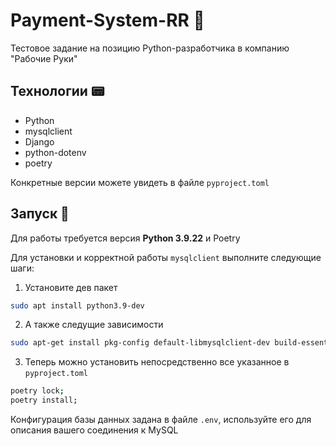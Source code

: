 # Payment-System-RR :raised_hands:
Тестовое задание на позицию Python-разработчика в компанию "Рабочие Руки"
## Технологии :pager:
- Python 
- mysqlclient
- Django 
- python-dotenv
- poetry 

Конкретные версии можете увидеть в файле `pyproject.toml`

## Запуск :dizzy:

Для работы требуется версия **Python 3.9.22** и Poetry

Для установки и корректной работы `mysqlclient` выполните следующие шаги:

1. Установите дев пакет 
```bash
sudo apt install python3.9-dev
```
2. А также следущие зависимости
```bash
sudo apt-get install pkg-config default-libmysqlclient-dev build-essential
```
3. Теперь можно установить непосредственно все указанное в `pyproject.toml`
```bash
poetry lock;
poetry install;
```

Конфигурация базы данных задана в файле `.env`, используйте его для описания вашего соединения к MySQL